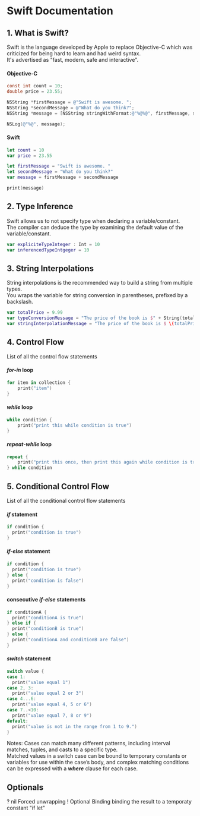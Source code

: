 # Swift Documentation
## 1. What is Swift?
Swift is the language developed by Apple to replace Objective-C which was criticized for being hard to learn and had weird syntax.  
It's advertised as "fast, modern, safe and interactive".
#### Objective-C
```objective-c
const int count = 10;
double price = 23.55;

NSString *firstMessage = @"Swift is awesome. ";
NSString *secondMessage = @"What do you think?";
NSString *message = [NSString stringWithFormat:@"%@%@", firstMessage, secondMessage];

NSLog(@"%@", message);
```
#### Swift
```swift
let count = 10
var price = 23.55

let firstMessage = "Swift is awesome. "
let secondMessage = "What do you think?"
var message = firstMessage + secondMessage

print(message)
```
## 2. Type Inference
Swift allows us to not specify type when declaring a variable/constant.  
The compiler can deduce the type by examining the default value of the variable/constant.
```swift
var expliciteTypeInteger : Int = 10
var inferencedTypeIntgeger = 10
```
## 3. String Interpolations
String interpolations is the recommended way to build a string from multiple types.  
You wraps the variable for string conversion in parentheses, prefixed by a backslash.
```swift
var totalPrice = 9.99
var typeConversionMessage = "The price of the book is $" + String(totalPrice)
var stringInterpolationMessage = "The price of the book is $ \(totalPrice)"
```
## 4. Control Flow
List of all the control flow statements
#### ***for-in*** loop
```swift
for item in collection {
    print("item")
}
```
#### ***while*** loop
```swift
while condition {
    print("print this while condition is true")
}
```
#### ***repeat-while*** loop
```swift
repeat {
    print("print this once, then print this again while condition is true")
} while condition
```

## 5. Conditional Control Flow
List of all the conditional control flow statements
#### ***if*** statement
```swift
if condition {
  print("condition is true")
}
```
#### ***if-else*** statement
```swift
if condition {
  print("condition is true")
} else {
  print("condition is false")
}
```
#### consecutive ***if-else*** statements
```swift
if conditionA {
  print("conditionA is true")
} else if {
  print("conditionB is true")
} else {
  print("conditionA and conditionB are false")
}
```
#### ***switch*** statement
```swift
switch value {
case 1:
  print("value equal 1")
case 2, 3:
  print("value equal 2 or 3")
case 4...6:
  print("value equal 4, 5 or 6")
case 7..<10:
  print("value equal 7, 8 or 9")
default:
  print("value is not in the range from 1 to 9.")
}
```
Notes: 
Cases can match many different patterns, including interval matches, tuples, and casts to a specific type.  
Matched values in a switch case can be bound to temporary constants or variables for use within the case’s body, and complex matching conditions can be expressed with a ***where*** clause for each case.
## Optionals
?
nil
Forced unwrapping
!
Optional Binding
binding the result to a temporaty constant "if let"

